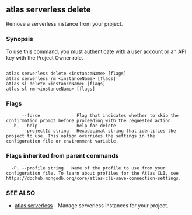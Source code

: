 ## atlas serverless delete

Remove a serverless instance from your project.


### Synopsis

To use this command, you must authenticate with a user account or an API key with the Project Owner role.



```

atlas serverless delete <instanceName> [flags]
atlas serverless rm <instanceName> [flags]
atlas sl delete <instanceName> [flags]
atlas sl rm <instanceName> [flags]
```



### Flags

```
      --force              Flag that indicates whether to skip the confirmation prompt before proceeding with the requested action.
  -h, --help               help for delete
      --projectId string   Hexadecimal string that identifies the project to use. This option overrides the settings in the configuration file or environment variable.

```


### Flags inherited from parent commands

```
  -P, --profile string   Name of the profile to use from your configuration file. To learn about profiles for the Atlas CLI, see https://dochub.mongodb.org/core/atlas-cli-save-connection-settings.

```

### SEE ALSO


* [atlas serverless](atlas_serverless.md)	- Manage serverless instances for your project.



